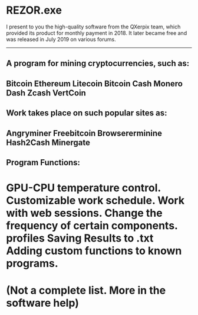 # REZOR.exe
I present to you the high-quality software from the QXerpix team, which provided its product for monthly payment in 2018. It later became free and was released in July 2019 on various forums.

-----------------------------------------------
A program for mining cryptocurrencies, such as:
-----------------------------------------------
Bitcoin
Ethereum
Litecoin
Bitcoin Cash
Monero
Dash
Zcash
VertCoin
------------------------------------------
Work takes place on such popular sites as:
------------------------------------------
Angryminer
Freebitcoin
Browsererminine
Hash2Cash
Minergate
-------------------------------------------
Program Functions:
-------------------------------------------
GPU-CPU temperature control.
Customizable work schedule.
Work with web sessions.
Change the frequency of certain components.
profiles
Saving Results to .txt
Adding custom functions to known programs.
================================================
(Not a complete list. More in the software help)
================================================
